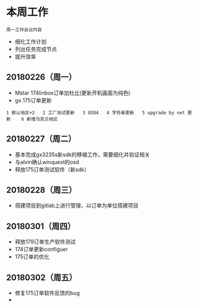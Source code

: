 # 本周工作 
`周一工作会议内容`
- 细化工作计划  
- 列出任务完成节点 
- 提升效率  
## 20180226（周一） 
- Mstar 174linbox订单加杜比(更新开机画面为纯色)  
- gx 175订单更新  

`1 默认地区+2  
2 工厂测试更新  
3 OSD4  
4 字符串更新  
5 upgrade by net 更新   
6 新增乌克兰地区 `

## 20180227（周二） 
- 基本完成gx3235s新sdk的移植工作，需要细化并验证相关  
- 与alvin确认winquest的osd  
- 释放175订单测试软件（新sdk） 

## 20180228（周三） 
- 搭建项目到gitlab上进行管理，以订单为单位搭建项目 

## 20180301（周四） 
- 释放179订单生产软件测试 
- 174订单更新configuer 
- 175订单的优化 

## 20180302（周五） 
- 修复175订单软件反馈的bug 
- 